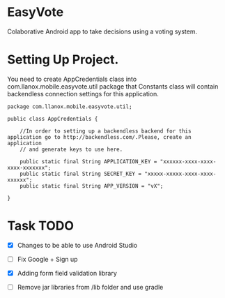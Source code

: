 EasyVote
========

Colaborative Android app to take decisions using a voting system.

# Setting Up Project.

You need to create AppCredentials class into com.llanox.mobile.easyvote.util package that Constants class will contain backendless connection settings for this application.

```
package com.llanox.mobile.easyvote.util;

public class AppCredentials {

    //In order to setting up a backendless backend for this application go to http://backendless.com/.Please, create an application
    // and generate keys to use here.

    public static final String APPLICATION_KEY = "xxxxxx-xxxx-xxxx-xxxx-xxxxxxx";
    public static final String SECRET_KEY = "xxxxx-xxxxx-xxxx-xxxx-xxxxxx";
    public static final String APP_VERSION = "vX";

}
```
# Task TODO
- [x] Changes to be able to use Android Studio 
- [ ] Fix Google + Sign up
- [x] Adding form field validation library
- [ ] Remove jar libraries from /lib folder and use gradle


